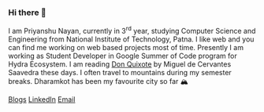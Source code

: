### Hi there 👋

I am Priyanshu Nayan, currently in 3<sup>rd</sup> year, studying Computer Science and Engineering from National Institute of Technology, Patna. I like web and you can find me working on web based projects most of time. Presently I am working as Student Developer in Google Summer of Code program for Hydra Ecosystem. I am reading [Don Quixote](https://www.goodreads.com/book/show/3836.Don_Quixote) by Miguel de Cervantes Saavedra these days. I often travel to mountains during my semester breaks. Dharamkot has been my favourite city so far 🏔 

<p> 
   <a href="https://medium.com/@impns"> Blogs</a>
  <a href="https://www.linkedin.com/in/priyanshunayan/"> LinkedIn</a>
  <a href="mailto:heypriyanshu@gmail.com" > Email</a> 
</p>

<!--
**priyanshunayan/priyanshunayan** is a ✨ _special_ ✨ repository because its `README.md` (this file) appears on your GitHub profile.

Here are some ideas to get you started:

- 🔭 I’m currently working on ...
- 🌱 I’m currently learning ...
- 👯 I’m looking to collaborate on ...
- 🤔 I’m looking for help with ...
- 💬 Ask me about ...
- 📫 How to reach me: ...
- 😄 Pronouns: ...
- ⚡ Fun fact: ...
-->
